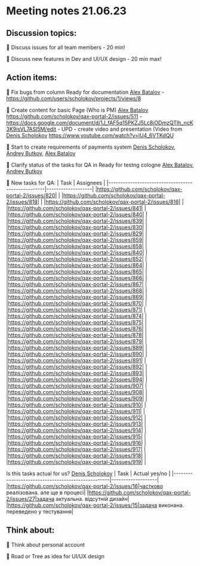 # Meeting notes 21.06.23 

## Discussion topics: 

:black_square_button: Discuss issues for all team members - 20 min!

:black_square_button: Discuss new features in Dev and UI/UX design - 20 min max!  


## Action items:

:black_square_button: Fix bugs from column Ready for documentation [Alex Batalov](https://github.com/ABatalov) - https://github.com/users/scholokov/projects/1/views/8

:black_square_button: Create content for basic Page (Who is PM)  [Alex Batalov](https://github.com/ABatalov) https://github.com/scholokov/qax-portal-2/issues/511 - https://docs.google.com/document/d/1J_fAF5q15PKZJ5Lc8iODmzQTlh_ncK3K9isVL7ASl5M/edit - UPD - create video and presentation (Video from [Denis Scholokov](https://github.com/scholokov) https://www.youtube.com/watch?v=lU4_6VTKdQU 

:black_square_button: Start to create requirements of payments system [Denis Scholokov](https://github.com/scholokov), [Andrey Butkov](https://github.com/ButKoff), [Alex Batalov](https://github.com/ABatalov) 

:black_square_button: Clarify status of the tasks for QA in Ready for testng cologne [Alex Batalov](https://github.com/ABatalov), [Andrey Butkov](https://github.com/ButKoff)  

:black_square_button: New tasks for QA: 
| Task                                  | Assignees            | 
|---------------------------------------------------|-------------------|
|https://github.com/scholokov/qax-portal-2/issues/820| |
|https://github.com/scholokov/qax-portal-2/issues/818| |
|https://github.com/scholokov/qax-portal-2/issues/816| |
|https://github.com/scholokov/qax-portal-2/issues/841| | 
|https://github.com/scholokov/qax-portal-2/issues/840| |
|https://github.com/scholokov/qax-portal-2/issues/839| |
|https://github.com/scholokov/qax-portal-2/issues/830| |
|https://github.com/scholokov/qax-portal-2/issues/829| |
|https://github.com/scholokov/qax-portal-2/issues/859| |
|https://github.com/scholokov/qax-portal-2/issues/858| |
|https://github.com/scholokov/qax-portal-2/issues/840| |
|https://github.com/scholokov/qax-portal-2/issues/852| |
|https://github.com/scholokov/qax-portal-2/issues/864| |
|https://github.com/scholokov/qax-portal-2/issues/865| |
|https://github.com/scholokov/qax-portal-2/issues/866| |
|https://github.com/scholokov/qax-portal-2/issues/867| |
|https://github.com/scholokov/qax-portal-2/issues/868| |
|https://github.com/scholokov/qax-portal-2/issues/869| |
|https://github.com/scholokov/qax-portal-2/issues/870| |
|https://github.com/scholokov/qax-portal-2/issues/871| |
|https://github.com/scholokov/qax-portal-2/issues/874| |
|https://github.com/scholokov/qax-portal-2/issues/875| |
|https://github.com/scholokov/qax-portal-2/issues/876| |
|https://github.com/scholokov/qax-portal-2/issues/878| |
|https://github.com/scholokov/qax-portal-2/issues/879| |
|https://github.com/scholokov/qax-portal-2/issues/889| |
|https://github.com/scholokov/qax-portal-2/issues/890| |
|https://github.com/scholokov/qax-portal-2/issues/891| |
|https://github.com/scholokov/qax-portal-2/issues/892| |
|https://github.com/scholokov/qax-portal-2/issues/893| |
|https://github.com/scholokov/qax-portal-2/issues/894| |
|https://github.com/scholokov/qax-portal-2/issues/907| |
|https://github.com/scholokov/qax-portal-2/issues/908| |
|https://github.com/scholokov/qax-portal-2/issues/909| |
|https://github.com/scholokov/qax-portal-2/issues/910| |
|https://github.com/scholokov/qax-portal-2/issues/911| |
|https://github.com/scholokov/qax-portal-2/issues/912| |
|https://github.com/scholokov/qax-portal-2/issues/913| |
|https://github.com/scholokov/qax-portal-2/issues/914| |
|https://github.com/scholokov/qax-portal-2/issues/915| |
|https://github.com/scholokov/qax-portal-2/issues/916| |
|https://github.com/scholokov/qax-portal-2/issues/917| |
|https://github.com/scholokov/qax-portal-2/issues/918| |
|https://github.com/scholokov/qax-portal-2/issues/919| |



Is this tasks actual for us? [Denis Scholokov](https://github.com/scholokov)
| Task                                  | Actual yes/no       | 
|---------------------------------------------------|-------------------|
|https://github.com/scholokov/qax-portal-2/issues/16|частково реалізована. але ще в процесі| 
|https://github.com/scholokov/qax-portal-2/issues/27|задача актуальна. відсутній дизайн|
|https://github.com/scholokov/qax-portal-2/issues/15|задача виконана. переведено у тестування|




## Think about:  

:black_square_button: Think about personal account 

:black_square_button: Road or Tree as idea for UI/UX design   


 
